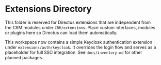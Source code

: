 # Extensions Directory

This folder is reserved for Directus extensions that are independent from the CRM modules under `CRM/extensions`.
Place custom interfaces, modules or plugins here so Directus can load them automatically.

This workspace now contains a simple Keycloak authentication extension under
`extensions/auth/keycloak`. It overrides the login flow and serves as a placeholder
for full SSO integration. See `docs/inventory.md` for other planned packages.
